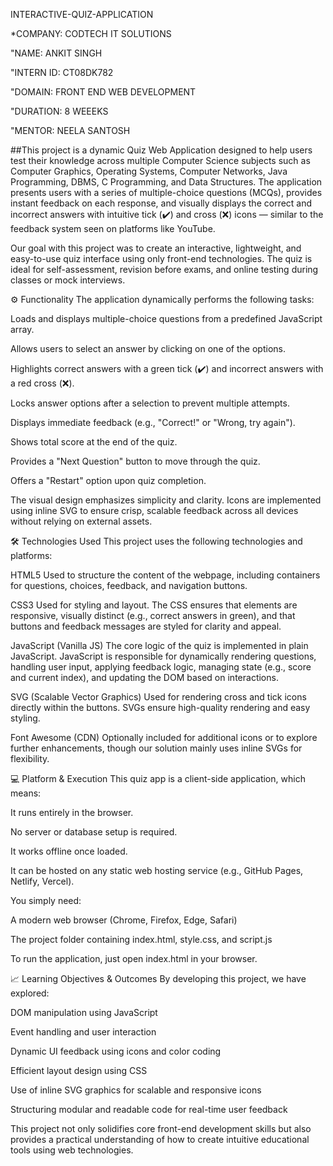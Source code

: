INTERACTIVE-QUIZ-APPLICATION 

*COMPANY: CODTECH IT SOLUTIONS 

"NAME: ANKIT SINGH 

"INTERN ID: CT08DK782

"DOMAIN: FRONT END WEB DEVELOPMENT 

"DURATION: 8 WEEEKS 

"MENTOR: NEELA SANTOSH

##This project is a dynamic Quiz Web Application designed to help users test their knowledge across multiple Computer Science subjects such as Computer Graphics, Operating Systems, Computer Networks, Java Programming, DBMS, C Programming, and Data Structures. The application presents users with a series of multiple-choice questions (MCQs), provides instant feedback on each response, and visually displays the correct and incorrect answers with intuitive tick (✔️) and cross (❌) icons — similar to the feedback system seen on platforms like YouTube.

Our goal with this project was to create an interactive, lightweight, and easy-to-use quiz interface using only front-end technologies. The quiz is ideal for self-assessment, revision before exams, and online testing during classes or mock interviews.

⚙️ Functionality
The application dynamically performs the following tasks:

Loads and displays multiple-choice questions from a predefined JavaScript array.

Allows users to select an answer by clicking on one of the options.

Highlights correct answers with a green tick (✔️) and incorrect answers with a red cross (❌).

Locks answer options after a selection to prevent multiple attempts.

Displays immediate feedback (e.g., "Correct!" or "Wrong, try again").

Shows total score at the end of the quiz.

Provides a "Next Question" button to move through the quiz.

Offers a "Restart" option upon quiz completion.

The visual design emphasizes simplicity and clarity. Icons are implemented using inline SVG to ensure crisp, scalable feedback across all devices without relying on external assets.

🛠️ Technologies Used
This project uses the following technologies and platforms:

HTML5
Used to structure the content of the webpage, including containers for questions, choices, feedback, and navigation buttons.

CSS3
Used for styling and layout. The CSS ensures that elements are responsive, visually distinct (e.g., correct answers in green), and that buttons and feedback messages are styled for clarity and appeal.

JavaScript (Vanilla JS)
The core logic of the quiz is implemented in plain JavaScript. JavaScript is responsible for dynamically rendering questions, handling user input, applying feedback logic, managing state (e.g., score and current index), and updating the DOM based on interactions.

SVG (Scalable Vector Graphics)
Used for rendering cross and tick icons directly within the buttons. SVGs ensure high-quality rendering and easy styling.

Font Awesome (CDN)
Optionally included for additional icons or to explore further enhancements, though our solution mainly uses inline SVGs for flexibility.

💻 Platform & Execution
This quiz app is a client-side application, which means:

It runs entirely in the browser.

No server or database setup is required.

It works offline once loaded.

It can be hosted on any static web hosting service (e.g., GitHub Pages, Netlify, Vercel).

You simply need:

A modern web browser (Chrome, Firefox, Edge, Safari)

The project folder containing index.html, style.css, and script.js

To run the application, just open index.html in your browser.

📈 Learning Objectives & Outcomes
By developing this project, we have explored:

DOM manipulation using JavaScript

Event handling and user interaction

Dynamic UI feedback using icons and color coding

Efficient layout design using CSS

Use of inline SVG graphics for scalable and responsive icons

Structuring modular and readable code for real-time user feedback

This project not only solidifies core front-end development skills but also provides a practical understanding of how to create intuitive educational tools using web technologies.
